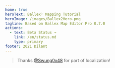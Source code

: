 ```yaml
---
home: true
heroText: Ballex² Mapping Tutorial
heroImage: /images/Ballex2Hero.png
tagline: Based on Ballex Map Editor Pro 0.7.0
actions:
  - text: Beta Status →
    link: /en/status.md
    type: primary
footer: 2021 Dilant
---
```


> Thanks [@Swung0x48](https://github.com/Swung0x48) for part of localization!
